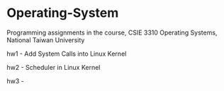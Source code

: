 # Operating-System

Programming assignments in the course, CSIE 3310 Operating Systems, National Taiwan University  

hw1 - Add System Calls into Linux Kernel  

hw2 - Scheduler in Linux Kernel  

hw3 - 
